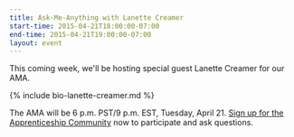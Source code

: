 ```yaml
---
title: Ask-Me-Anything with Lanette Creamer
start-time: 2015-04-21T18:00:00-07:00
end-time: 2015-04-21T19:00:00-07:00
layout: event
---
```

This coming week, we'll be hosting special guest Lanette Creamer for our AMA.

{% include bio-lanette-creamer.md %}

The AMA will be 6 p.m. PST/9 p.m. EST, Tuesday, April 21. [Sign up for the Apprenticeship Community](https://zee8.typeform.com/to/b9wyG6?invite-code=lanette-ama) now to participate and ask questions.